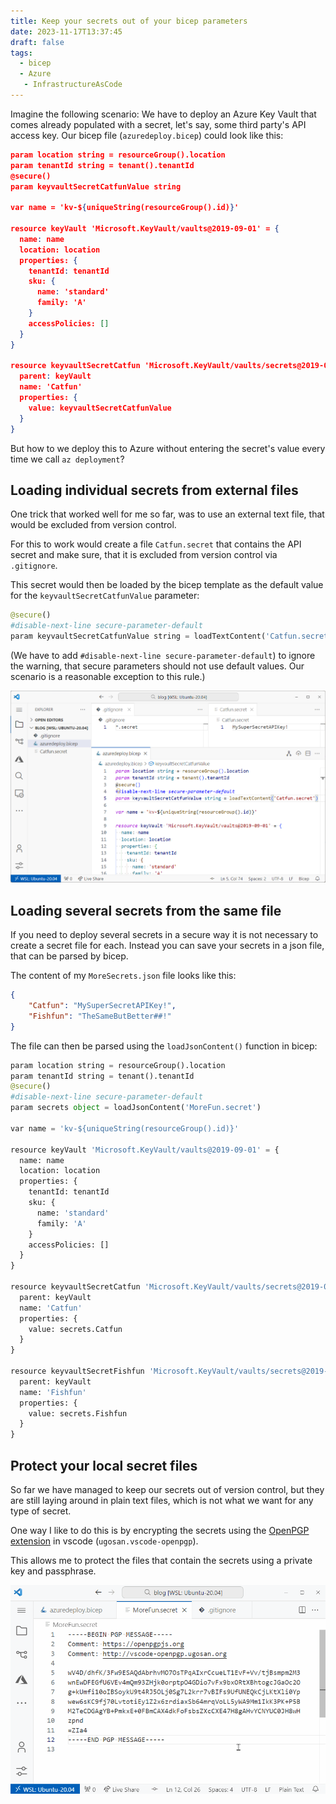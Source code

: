 ```yaml
---
title: Keep your secrets out of your bicep parameters
date: 2023-11-17T13:37:45
draft: false
tags:
  - bicep
  - Azure
   - InfrastructureAsCode
---
```

Imagine the following scenario: We have to deploy an Azure Key Vault that comes already populated with a secret, let's say, some third party's API access key. Our bicep file (`azuredeploy.bicep`) could look like this:

```json
param location string = resourceGroup().location
param tenantId string = tenant().tenantId
@secure()
param keyvaultSecretCatfunValue string

var name = 'kv-${uniqueString(resourceGroup().id)}'

resource keyVault 'Microsoft.KeyVault/vaults@2019-09-01' = {
  name: name
  location: location
  properties: {
    tenantId: tenantId
    sku: {
      name: 'standard'
      family: 'A'
    }
    accessPolicies: []
  }
}

resource keyvaultSecretCatfun 'Microsoft.KeyVault/vaults/secrets@2019-09-01' = {
  parent: keyVault
  name: 'Catfun'
  properties: {
    value: keyvaultSecretCatfunValue
  }
}
```

But how to we deploy this to Azure without entering the secret's value every time we call `az deployment`?

## Loading individual secrets from external files

One trick that worked well for me so far, was to use an external text file, that would be excluded from version control.

For this to work would create a file `Catfun.secret` that contains the API secret and make sure, that it is excluded from version control via `.gitignore`.

This secret would then be loaded by the bicep template as the default value for the  `keyvaultSecretCatfunValue` parameter: 

```python
@secure()
#disable-next-line secure-parameter-default
param keyvaultSecretCatfunValue string = loadTextContent('Catfun.secret')
```

(We have to add `#disable-next-line secure-parameter-default`) to ignore the warning, that secure parameters should not use default values. Our scenario is a reasonable exception to this rule.)

![Screenshot of vscode showing a gitignore file and the code from the code listing above](static/vscode-secrets-file.png)

## Loading several secrets from the same file

If you need to deploy several secrets in a secure way it is not necessary to create a secret file for each. Instead you can save your secrets in a json file, that can be parsed by bicep.

The content of my `MoreSecrets.json`  file looks like this:

```json
{
    "Catfun": "MySuperSecretAPIKey!",
    "Fishfun": "TheSameButBetter##!"
}
```

The file can then be parsed using the `loadJsonContent()` function in bicep:

```python
param location string = resourceGroup().location
param tenantId string = tenant().tenantId
@secure()
#disable-next-line secure-parameter-default
param secrets object = loadJsonContent('MoreFun.secret')

var name = 'kv-${uniqueString(resourceGroup().id)}'

resource keyVault 'Microsoft.KeyVault/vaults@2019-09-01' = {
  name: name
  location: location
  properties: {
    tenantId: tenantId
    sku: {
      name: 'standard'
      family: 'A'
    }
    accessPolicies: []
  }
}

resource keyvaultSecretCatfun 'Microsoft.KeyVault/vaults/secrets@2019-09-01' = {
  parent: keyVault
  name: 'Catfun'
  properties: {
    value: secrets.Catfun
  }
}

resource keyvaultSecretFishfun 'Microsoft.KeyVault/vaults/secrets@2019-09-01' = {
  parent: keyVault
  name: 'Fishfun'
  properties: {
    value: secrets.Fishfun
  }
}
```

## Protect your local secret files

So far we have managed to keep our secrets out of version control, but they are still laying around in plain text files, which is not what we want for any type of secret.

One way I like to do this is by encrypting the secrets using the [OpenPGP extension](https://marketplace.visualstudio.com/items?itemName=ugosan.vscode-openpgp) in vscode (`ugosan.vscode-openpgp`). 

This allows me to protect the files that contain the secrets using a private key and passphrase.

![An animation showing how a encrypted file is decrypted with a passphrase](static/secrets-gpg-animation.gif)